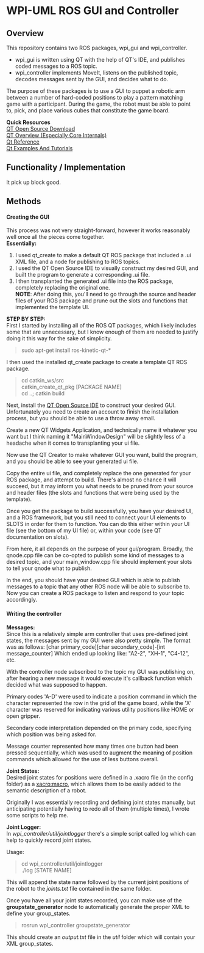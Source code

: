 # WPI-UML ROS GUI and Controller

## Overview
This repository contains two ROS packages, wpi_gui and wpi_controller.
* wpi_gui is written using QT with the help of QT's IDE, and publishes coded messages to a ROS topic.
* wpi_controller implements MoveIt, listens on the published topic, decodes messages sent by the GUI, and decides what to do.

The purpose of these packages is to use a GUI to puppet a robotic arm between a number
of hard-coded positions to play a pattern matching game with a participant. During the
game, the robot must be able to point to, pick, and place various cubes that constitute the game board.

**Quick Resources**  
[QT Open Source Download](https://www.qt.io/download-qt-installer)  
[QT Overview (Especially Core Internals)](https://doc.qt.io/qt-5/overviews-main.html)  
[Qt Reference](https://doc.qt.io/qt-5/reference-overview.html)  
[Qt Examples And Tutorials](https://doc.qt.io/qt-5/qtexamplesandtutorials.html)  


## Functionality / Implementation
It pick up block good.

## Methods  

#### Creating the GUI
This process was not very straight-forward, however it works reasonably well once all the pieces come together.  
**Essentially:**  
1. I used qt_create to make a default QT ROS package that included a .ui XML file, and a node for publishing to ROS topics.
2. I used the QT Open Source IDE to visually construct my desired GUI, and built the program to generate a corresponding .ui file.
3. I then transplanted the generated .ui file into the ROS package, completely replacing the original one.  
**NOTE**: After doing this, you'll need to go through the source and header files of your ROS package and prune out the slots and functions that implemented the template UI.

**STEP BY STEP:**  
First I started by installing all of the ROS QT packages, which likely includes some that are unnecessary, but I know enough of them are needed to justify doing it this way for the sake of simplicity.

> sudo apt-get install ros-kinetic-qt-*

I then used the installed qt_create package to create a template QT ROS package.

> cd catkin_ws/src  
> catkin_create_qt_pkg [PACKAGE NAME]  
> cd ..; catkin build  

Next, install the [QT Open Source IDE](https://www.qt.io/download-qt-installer) to construct your desired GUI. Unfortunately you need to create an account to finish the installation process, but you should be able to use a throw away email.

Create a new QT Widgets Application, and technically name it whatever you want but I think naming it "MainWindowDesign" will be slightly less of a headache when it comes to transplanting your ui file.

Now use the QT Creator to make whatever GUI you want, build the program, and you should be able to see your generated ui file.

Copy the entire ui file, and completely replace the one generated for your ROS package, and attempt to build. There's almost no chance it will succeed, but it may inform you what needs to be pruned from your source and header files (the slots and functions that were being used by the template).

Once you get the package to build successfully, you have your desired UI, and a ROS framework, but you still need to connect your UI elements to SLOTS in order for them to function. You can do this either within your UI file (see the bottom of my UI file) or, within your code (see QT documentation on slots).

From here, it all depends on the purpose of your gui/program. Broadly, the qnode.cpp file can be co-opted to publish some kind of messages to a desired topic, and your main_window.cpp file should implement your slots to tell your qnode what to publish.

In the end, you should have your desired GUI which is able to publish messages to a topic that any other ROS node will be able to subscribe to. Now you can create a ROS package to listen and respond to your topic accordingly.

#### Writing the controller  
**Messages:**  
Since this is a relatively simple arm controller that uses pre-defined joint states, the messages sent by my GUI were also pretty simple.
The format was as follows:
[char primary_code][char secondary_code]-[int message_counter]
Which ended up looking like:
"A2-2", "XH-1", "C4-12", etc.

With the controller node subscribed to the topic my GUI was publishing on, after hearing a new message it would execute it's callback function which decided what was supposed to happen.

Primary codes 'A-D' were used to indicate a position command in which the character represented the row in the grid of the game board, while the 'X' character was reserved for indicating various utility positions like HOME or open gripper.

Secondary code interpretation depended on the primary code, specifying which position was being asked for.

Message counter represented how many times one button had been pressed sequentially, which was used to augment the meaning of position commands which allowed for the use of less buttons overall.

**Joint States:**  
Desired joint states for positions were defined in a .xacro file (in the config folder) as a <xacro:macro>, which allows them to be easily added to the semantic description of a robot.

Originally I was essentially recording and defining joint states manually, but anticipating potentially having to redo all of them (multiple times), I wrote some scripts to help me.  

**Joint Logger:**  
In *wpi_controller/util/jointlogger* there's a simple script called log which can help to quickly record joint states.

Usage:  
> cd wpi_controller/util/jointlogger  
> ./log [STATE NAME]  

This will append the state name followed by the current joint positions of the robot to the *joints.txt* file contained in the same folder.

Once you have all your joint states recorded, you can make use of the **groupstate_generator** node to automatically generate the proper XML to define your group_states.

> rosrun wpi_controller groupstate_generator

This should create an *output.txt* file in the *util* folder which will contain your XML group_states.
